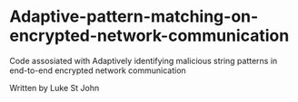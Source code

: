 # Adaptive-pattern-matching-on-encrypted-network-communication
Code assosiated with Adaptively identifying malicious string patterns in end-to-end encrypted network communication

Written by Luke St John
